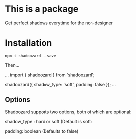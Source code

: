 # This is a package

Get perfect shadows everytime for the non-designer

# Installation

`npm i shadoozard --save`

Then...

...
import { shadoozard } from 'shadoozard';

shadoozard({
    shadow_type: 'soft',
    padding: false
});
...

## Options

Shadoozard supports two options, both of which are optional:

shadow_type : hard or soft (Default is soft)

padding: boolean (Defaults to false)